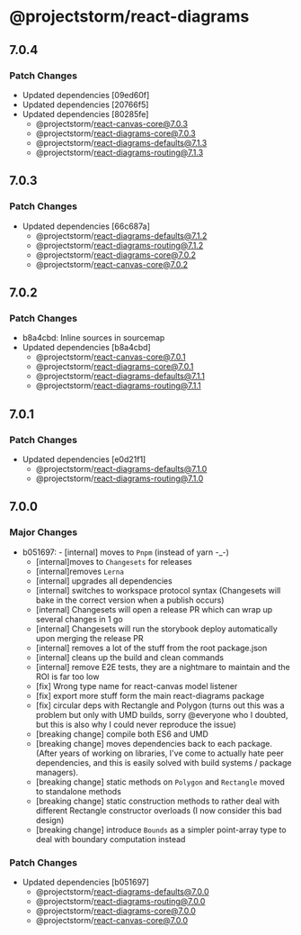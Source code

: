 # @projectstorm/react-diagrams

## 7.0.4

### Patch Changes

- Updated dependencies [09ed60f]
- Updated dependencies [20766f5]
- Updated dependencies [80285fe]
  - @projectstorm/react-canvas-core@7.0.3
  - @projectstorm/react-diagrams-core@7.0.3
  - @projectstorm/react-diagrams-defaults@7.1.3
  - @projectstorm/react-diagrams-routing@7.1.3

## 7.0.3

### Patch Changes

- Updated dependencies [66c687a]
  - @projectstorm/react-diagrams-defaults@7.1.2
  - @projectstorm/react-diagrams-routing@7.1.2
  - @projectstorm/react-diagrams-core@7.0.2
  - @projectstorm/react-canvas-core@7.0.2

## 7.0.2

### Patch Changes

- b8a4cbd: Inline sources in sourcemap
- Updated dependencies [b8a4cbd]
  - @projectstorm/react-canvas-core@7.0.1
  - @projectstorm/react-diagrams-core@7.0.1
  - @projectstorm/react-diagrams-defaults@7.1.1
  - @projectstorm/react-diagrams-routing@7.1.1

## 7.0.1

### Patch Changes

- Updated dependencies [e0d21f1]
  - @projectstorm/react-diagrams-defaults@7.1.0
  - @projectstorm/react-diagrams-routing@7.1.0

## 7.0.0

### Major Changes

- b051697: - [internal] moves to `Pnpm` (instead of yarn -\_-)
  - [internal]moves to `Changesets` for releases
  - [internal]removes `Lerna`
  - [internal] upgrades all dependencies
  - [internal] switches to workspace protocol syntax (Changesets will bake in the correct version when a publish occurs)
  - [internal] Changesets will open a release PR which can wrap up several changes in 1 go
  - [internal] Changesets will run the storybook deploy automatically upon merging the release PR
  - [internal] removes a lot of the stuff from the root package.json
  - [internal] cleans up the build and clean commands
  - [internal] remove E2E tests, they are a nightmare to maintain and the ROI is far too low
  - [fix] Wrong type name for react-canvas model listener
  - [fix] export more stuff form the main react-diagrams package
  - [fix] circular deps with Rectangle and Polygon (turns out this was a problem but only with UMD builds, sorry @everyone who I doubted, but this is also why I could never reproduce the issue)
  - [breaking change] compile both ES6 and UMD
  - [breaking change] moves dependencies back to each package. (After years of working on libraries, I've come to actually hate peer dependencies, and this is easily solved with build systems / package managers).
  - [breaking change] static methods on `Polygon` and `Rectangle` moved to standalone methods
  - [breaking change] static construction methods to rather deal with different Rectangle constructor overloads (I now consider this bad design)
  - [breaking change] introduce `Bounds` as a simpler point-array type to deal with boundary computation instead

### Patch Changes

- Updated dependencies [b051697]
  - @projectstorm/react-diagrams-defaults@7.0.0
  - @projectstorm/react-diagrams-routing@7.0.0
  - @projectstorm/react-diagrams-core@7.0.0
  - @projectstorm/react-canvas-core@7.0.0
